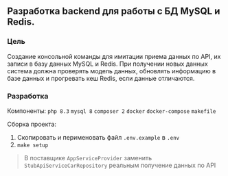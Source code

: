 ## Разработка backend для работы с БД MySQL и Redis.

### Цель

Создание консольной команды для имитации приема данных по API, их записи в базу данных MySQL и Redis. При получении новых данных система должна проверять модель данных, обновлять информацию в базе данных и прогревать кеш Redis, если данные отличаются.

### Разработка

Компоненты:
`php 8.3`
`mysql 8`
`composer 2`
`docker`
`docker-compose`
`makefile`

Сборка проекта:
1. Скопировать и перименовать файл `.env.example` в `.env`
2. `make setup`

> В поставщике `AppServiceProvider` заменить `StubApiServiceCarRepository` реальным получение данных по API
